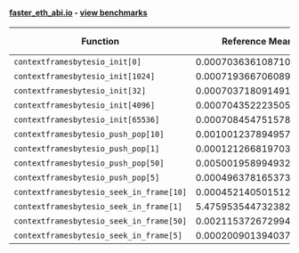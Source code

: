 #### [faster_eth_abi.io](https://github.com/BobTheBuidler/faster-eth-abi/blob/master/faster_eth_abi/io.py) - [view benchmarks](https://github.com/BobTheBuidler/faster-eth-abi/blob/master/benchmarks/test_io_benchmarks.py)

| Function | Reference Mean | Faster Mean | % Change | Speedup (%) | x Faster | Faster |
|----------|---------------|-------------|----------|-------------|----------|--------|
| `contextframesbytesio_init[0]` | 0.0007036361087102705 | 0.0006300549403670309 | 10.46% | 11.68% | 1.12x | ✅ |
| `contextframesbytesio_init[1024]` | 0.0007193667060890365 | 0.0006410755936684839 | 10.88% | 12.21% | 1.12x | ✅ |
| `contextframesbytesio_init[32]` | 0.0007037180914916861 | 0.0006364308677568871 | 9.56% | 10.57% | 1.11x | ✅ |
| `contextframesbytesio_init[4096]` | 0.0007043522235059761 | 0.0006372040577187839 | 9.53% | 10.54% | 1.11x | ✅ |
| `contextframesbytesio_init[65536]` | 0.00070845475157828 | 0.0006243275447435565 | 11.87% | 13.47% | 1.13x | ✅ |
| `contextframesbytesio_push_pop[10]` | 0.0010012378949573687 | 0.0009841519283545642 | 1.71% | 1.74% | 1.02x | ✅ |
| `contextframesbytesio_push_pop[1]` | 0.0001212668197034077 | 0.000112348169304775 | 7.35% | 7.94% | 1.08x | ✅ |
| `contextframesbytesio_push_pop[50]` | 0.005001958994932978 | 0.004960185116745374 | 0.84% | 0.84% | 1.01x | ✅ |
| `contextframesbytesio_push_pop[5]` | 0.0004963781653738927 | 0.0004736077300374083 | 4.59% | 4.81% | 1.05x | ✅ |
| `contextframesbytesio_seek_in_frame[10]` | 0.00045214050151267955 | 0.0004449454798708764 | 1.59% | 1.62% | 1.02x | ✅ |
| `contextframesbytesio_seek_in_frame[1]` | 5.475953544732382e-05 | 5.6317801567446095e-05 | -2.85% | -2.77% | 0.97x | ❌ |
| `contextframesbytesio_seek_in_frame[50]` | 0.0021153726729948607 | 0.0021142613283641337 | 0.05% | 0.05% | 1.00x | ✅ |
| `contextframesbytesio_seek_in_frame[5]` | 0.00020090139403762322 | 0.00020368294155947465 | -1.38% | -1.37% | 0.99x | ❌ |
